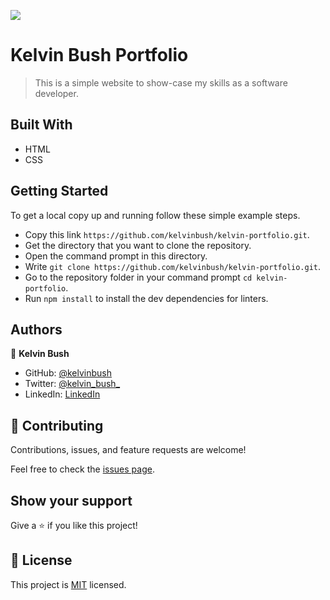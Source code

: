 ![](https://img.shields.io/badge/Microverse-blueviolet)

# Kelvin Bush Portfolio

> This is a simple website to show-case my skills as a software developer.


## Built With

- HTML
- CSS

## Getting Started

To get a local copy up and running follow these simple example steps.

- Copy this link `https://github.com/kelvinbush/kelvin-portfolio.git`.
- Get the directory that you want to clone the repository.
- Open the command prompt in this directory.
- Write `git clone https://github.com/kelvinbush/kelvin-portfolio.git`.
- Go to the repository folder in your command prompt `cd kelvin-portfolio`.
- Run `npm install` to install the dev dependencies for linters.


## Authors

👤 **Kelvin Bush**

- GitHub: [@kelvinbush](https://github.com/kelvinbush)
- Twitter: [@kelvin_bush_](https://twitter.com/kelvin_bush_)
- LinkedIn: [LinkedIn](https://www.linkedin.com/in/kelvin-wachiye-04b469173/)

## 🤝 Contributing

Contributions, issues, and feature requests are welcome!

Feel free to check the [issues page](../../issues/).

## Show your support

Give a ⭐️ if you like this project!

## 📝 License

This project is [MIT](./MIT.md) licensed.
